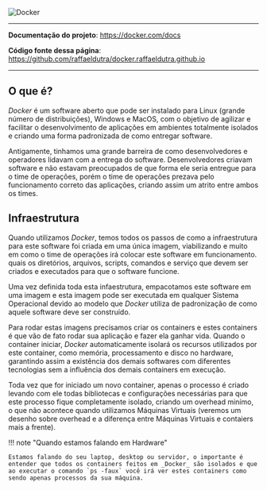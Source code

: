 ![Docker](https://developers.redhat.com/sites/default/files/styles/article_feature/public/blog/2015/01/docker-whale-home-logo.png?itok=nf2cLFMc)


---

**Documentação do projeto**: <a href="https://docker.com/docs" target="_blank">https://docker.com/docs</a>

**Código fonte dessa página**: <a href="https://github.com/raffaeldutra/docker.raffaeldutra.github.io" target="_blank">https://github.com/raffaeldutra/docker.raffaeldutra.github.io</a>

---

## O que é?

_Docker_ é um software aberto que pode ser instalado para Linux (grande número de distribuições), Windows e MacOS, com o objetivo de agilizar e facilitar o desenvolvimento de aplicações em ambientes totalmente isolados e criando uma forma padronizada de como entregar software.

Antigamente, tinhamos uma grande barreira de como desenvolvedores e operadores lidavam com a entrega do software. Desenvolvedores criavam software e não estavam preocupados de que forma ele seria entregue para o time de operações, porém o time de operações prezava pelo funcionamento correto das aplicações, criando assim um atrito entre ambos os times.

## Infraestrutura

Quando utilizamos _Docker_, temos todos os passos de como a infraestrutura para este software foi criada em uma única imagem, viabilizando e muito em como o time de operações irá colocar este software em funcionamento. quais os diretórios, arquivos, scripts, comandos e serviço que devem ser criados e executados para que o software funcione.

Uma vez definida toda esta infaestrutura, empacotamos este software em uma imagem e esta imagem pode ser executada em qualquer Sistema Operacional devido ao modelo que _Docker_ utiliza de padronização de como aquele software deve ser construído.

Para rodar estas imagens precisamos criar os containers e estes containers é que vão de fato rodar sua aplicação e fazer ela ganhar vida. Quando o container iniciar, _Docker_ automaticamente isolará os recursos utilizados por este container, como memória, processamento e disco no hardware, garantindo assim a existência dos demais softwares com diferentes tecnologias sem a influência dos demais containers em execução.

Toda vez que for iniciado um novo container, apenas o processo é criado levando com ele todas bibliotecas e configurações necessárias para que este processo fique completamente isolado, criando um overhead minímo, o que não acontece quando utilizamos Máquinas Virtuais (veremos um desenho sobre overhead e a diferença entre Máquinas Virtuais e contaiers mais a frente).

!!! note "Quando estamos falando em Hardware"

    Estamos falando do seu laptop, desktop ou servidor, o importante é entender que todos os containers feitos em _Docker_ são isolados e que ao executar o comando `ps -faux` você irá ver estes containers como sendo apenas processos da sua máquina.

